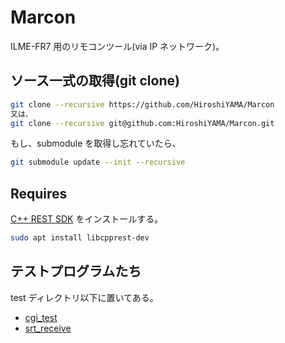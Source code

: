 # Marcon
ILME-FR7 用のリモコンツール(via IP ネットワーク)。

## ソース一式の取得(git clone)
```bash
git clone --recursive https://github.com/HiroshiYAMA/Marcon
又は、
git clone --recursive git@github.com:HiroshiYAMA/Marcon.git
```

もし、submodule を取得し忘れていたら、
```bash
git submodule update --init --recursive
```

## Requires
[C++ REST SDK](https://github.com/microsoft/cpprestsdk) をインストールする。
```bash
sudo apt install libcpprest-dev
```

## テストプログラムたち
test ディレクトリ以下に置いてある。
* [cgi_test](./test/cgi_test/)
* [srt_receive](./test/srt_receive/)
